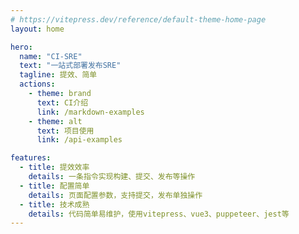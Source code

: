 ```yaml
---
# https://vitepress.dev/reference/default-theme-home-page
layout: home

hero:
  name: "CI-SRE"
  text: "一站式部署发布SRE"
  tagline: 提效、简单
  actions:
    - theme: brand
      text: CI介绍
      link: /markdown-examples
    - theme: alt
      text: 项目使用
      link: /api-examples

features:
  - title: 提效效率
    details: 一条指令实现构建、提交、发布等操作
  - title: 配置简单
    details: 页面配置参数，支持提交，发布单独操作
  - title: 技术成熟
    details: 代码简单易维护，使用vitepress、vue3、puppeteer、jest等
---
```

